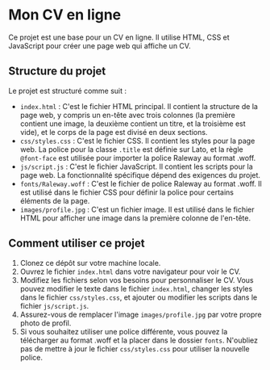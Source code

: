 # Mon CV en ligne

Ce projet est une base pour un CV en ligne. Il utilise HTML, CSS et JavaScript pour créer une page web qui affiche un CV.

## Structure du projet

Le projet est structuré comme suit :

- `index.html` : C'est le fichier HTML principal. Il contient la structure de la page web, y compris un en-tête avec trois colonnes (la première contient une image, la deuxième contient un titre, et la troisième est vide), et le corps de la page est divisé en deux sections.
- `css/styles.css` : C'est le fichier CSS. Il contient les styles pour la page web. La police pour la classe `.title` est définie sur Lato, et la règle `@font-face` est utilisée pour importer la police Raleway au format .woff.
- `js/script.js` : C'est le fichier JavaScript. Il contient les scripts pour la page web. La fonctionnalité spécifique dépend des exigences du projet.
- `fonts/Raleway.woff` : C'est le fichier de police Raleway au format .woff. Il est utilisé dans le fichier CSS pour définir la police pour certains éléments de la page.
- `images/profile.jpg` : C'est un fichier image. Il est utilisé dans le fichier HTML pour afficher une image dans la première colonne de l'en-tête.

## Comment utiliser ce projet

1. Clonez ce dépôt sur votre machine locale.
2. Ouvrez le fichier `index.html` dans votre navigateur pour voir le CV.
3. Modifiez les fichiers selon vos besoins pour personnaliser le CV. Vous pouvez modifier le texte dans le fichier `index.html`, changer les styles dans le fichier `css/styles.css`, et ajouter ou modifier les scripts dans le fichier `js/script.js`.
4. Assurez-vous de remplacer l'image `images/profile.jpg` par votre propre photo de profil.
5. Si vous souhaitez utiliser une police différente, vous pouvez la télécharger au format .woff et la placer dans le dossier `fonts`. N'oubliez pas de mettre à jour le fichier `css/styles.css` pour utiliser la nouvelle police.